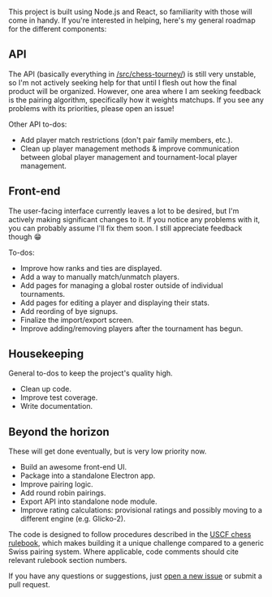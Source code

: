 This project is built using Node.js and React, so familiarity with those will come in handy. If you're interested in helping, here's my general roadmap for the different components:

## API

The API (basically everything in [/src/chess-tourney/](/src/chess-tourney/)) is still very unstable, so I'm not actively seeking help for that until I flesh out how the final product will be organized. However, one area where I am seeking feedback is the pairing algorithm, specifically how it weights matchups. If you see any problems with its priorities, please open an issue!

Other API to-dos:

- Add player match restrictions (don't pair family members, etc.).
- Clean up player management methods & improve communication between global player management and tournament-local player management.

## Front-end

The user-facing interface currently leaves a lot to be desired, but I'm actively making significant changes to it. If you notice any problems with it, you can probably assume I'll fix them soon. I still appreciate feedback though 😁

To-dos:

- Improve how ranks and ties are displayed.
- Add a way to manually match/unmatch players.
- Add pages for managing a global roster outside of individual tournaments.
- Add pages for editing a player and displaying their stats.
- Add reording of bye signups.
- Finalize the import/export screen.
- Improve adding/removing players after the tournament has begun.

## Housekeeping

General to-dos to keep the project's quality high.

- Clean up code.
- Improve test coverage.
- Write documentation.

## Beyond the horizon

These will get done eventually, but is very low priority now.

- Build an awesome front-end UI.
- Package into a standalone Electron app.
- Improve pairing logic.
- Add round robin pairings.
- Export API into standalone node module.
- Improve rating calculations: provisional ratings and possibly moving to a different engine (e.g. Glicko-2).


The code is designed to follow procedures described in the [USCF chess rulebook](http://www.uschess.org/content/view/7752/369/), which makes building it a unique challenge compared to a generic Swiss pairing system. Where applicable, code comments should cite relevant rulebook section numbers.

If you have any questions or suggestions, just [open a new issue](https://github.com/johnridesabike/chessahoochee/issues) or submit a pull request.